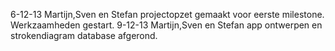 6-12-13 Martijn,Sven en Stefan projectopzet gemaakt voor eerste milestone. Werkzaamheden gestart. 
9-12-13 Martijn,Sven en Stefan app ontwerpen en strokendiagram database afgerond. 
